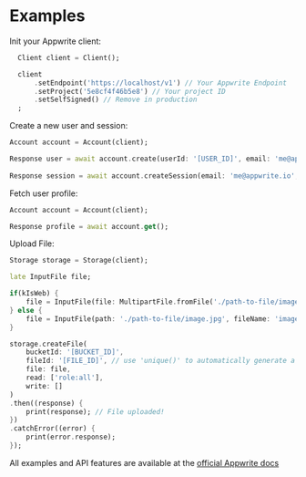 # Examples

Init your Appwrite client:

```dart
  Client client = Client();

  client
      .setEndpoint('https://localhost/v1') // Your Appwrite Endpoint
      .setProject('5e8cf4f46b5e8') // Your project ID
      .setSelfSigned() // Remove in production
  ;

```

Create a new user and session:

```dart
Account account = Account(client);

Response user = await account.create(userId: '[USER_ID]', email: 'me@appwrite.io', password: 'password', name: 'My Name');
 
Response session = await account.createSession(email: 'me@appwrite.io', password: 'password');

```

Fetch user profile:

```dart
Account account = Account(client);

Response profile = await account.get();
```

Upload File:

```dart
Storage storage = Storage(client);

late InputFile file;

if(kIsWeb) {
    file = InputFile(file: MultipartFile.fromFile('./path-to-file/image.jpg', filename: 'image.jpg'));
} else {
    file = InputFile(path: './path-to-file/image.jpg', fileName: 'image.jpg');
}

storage.createFile(
    bucketId: '[BUCKET_ID]',
    fileId: '[FILE_ID]', // use 'unique()' to automatically generate a unique ID
    file: file,
    read: ['role:all'],
    write: []
)
.then((response) {
    print(response); // File uploaded!
})
.catchError((error) {
    print(error.response);
});
```

All examples and API features are available at the [official Appwrite docs](https://appwrite.io/docs)